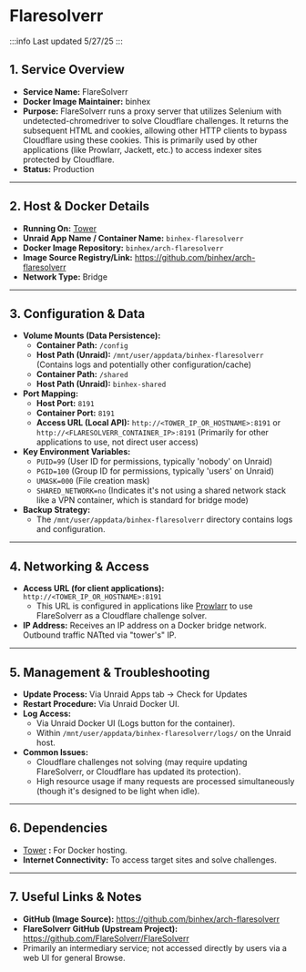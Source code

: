 # Flaresolverr

:::info
Last updated 5/27/25
:::

## **1\. Service Overview**

- **Service Name:** FlareSolverr
- **Docker Image Maintainer:** binhex
- **Purpose:** FlareSolverr runs a proxy server that utilizes Selenium with undetected-chromedriver to solve Cloudflare challenges. It returns the subsequent HTML and cookies, allowing other HTTP clients to bypass Cloudflare using these cookies. This is primarily used by other applications (like Prowlarr, Jackett, etc.) to access indexer sites protected by Cloudflare.
- **Status:** Production

---

## **2\. Host & Docker Details**

- **Running On:** [Tower](../../Hardware/Servers/Tower.md)
- **Unraid App Name / Container Name:** `binhex-flaresolverr`
- **Docker Image Repository:** `binhex/arch-flaresolverr`
- **Image Source Registry/Link:** https://github.com/binhex/arch-flaresolverr
- **Network Type:** Bridge

---

## **3\. Configuration & Data**

- **Volume Mounts (Data Persistence):**
    - **Container Path:** `/config`
    - **Host Path (Unraid):** `/mnt/user/appdata/binhex-flaresolverr` (Contains logs and potentially other configuration/cache)
    - **Container Path:** `/shared`
    - **Host Path (Unraid):** `binhex-shared`
- **Port Mapping:**
    - **Host Port:** `8191`
    - **Container Port:** `8191`
    - **Access URL (Local API):** `http://<TOWER_IP_OR_HOSTNAME>:8191` or `http://<FLARESOLVERR_CONTAINER_IP>:8191` (Primarily for other applications to use, not direct user access)
- **Key Environment Variables:**
    - `PUID=99` (User ID for permissions, typically 'nobody' on Unraid)
    - `PGID=100` (Group ID for permissions, typically 'users' on Unraid)
    - `UMASK=000` (File creation mask)
    - `SHARED_NETWORK=no` (Indicates it's not using a shared network stack like a VPN container, which is standard for bridge mode)
- **Backup Strategy:**
    - The `/mnt/user/appdata/binhex-flaresolverr` directory contains logs and configuration.

---

## **4\. Networking & Access**

- **Access URL (for client applications):** `http://<TOWER_IP_OR_HOSTNAME>:8191`
    - This URL is configured in applications like [Prowlarr](Prowlarr.md) to use FlareSolverr as a Cloudflare challenge solver.
- **IP Address:** Receives an IP address on a Docker bridge network. Outbound traffic NATted via "tower's" IP.

---

## **5\. Management & Troubleshooting**

- **Update Process:** Via Unraid Apps tab -> Check for Updates
- **Restart Procedure:** Via Unraid Docker UI.
- **Log Access:**
    - Via Unraid Docker UI (Logs button for the container).
    - Within `/mnt/user/appdata/binhex-flaresolverr/logs/` on the Unraid host.
- **Common Issues:**
    - Cloudflare challenges not solving (may require updating FlareSolverr, or Cloudflare has updated its protection).
    - High resource usage if many requests are processed simultaneously (though it's designed to be light when idle).

---

## **6\. Dependencies**

- [Tower](../../Hardware/Servers/Tower.md) **:** For Docker hosting.
- **Internet Connectivity:** To access target sites and solve challenges.

---

## **7\. Useful Links & Notes**

- **GitHub (Image Source):** https://github.com/binhex/arch-flaresolverr
- **FlareSolverr GitHub (Upstream Project):** https://github.com/FlareSolverr/FlareSolverr
- Primarily an intermediary service; not accessed directly by users via a web UI for general Browse.